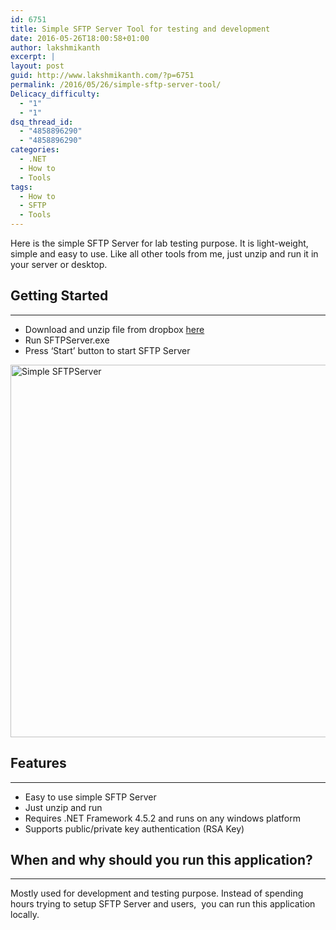 ```yaml
---
id: 6751
title: Simple SFTP Server Tool for testing and development
date: 2016-05-26T18:00:58+01:00
author: lakshmikanth
excerpt: |
layout: post
guid: http://www.lakshmikanth.com/?p=6751
permalink: /2016/05/26/simple-sftp-server-tool/
Delicacy_difficulty:
  - "1"
  - "1"
dsq_thread_id:
  - "4858896290"
  - "4858896290"
categories:
  - .NET
  - How to
  - Tools
tags:
  - How to
  - SFTP
  - Tools
---
```

Here is the simple SFTP Server for lab testing purpose. It is light-weight, simple and easy to use. Like all other tools from me, just unzip and run it in your server or desktop.

## Getting Started

* * *

  * Download and unzip file from dropbox [here](https://www.dropbox.com/sh/gh42x5vxaq0owdx/AAAepISi_jAOJu3Qk37zLbAqa?dl=0)
  * Run SFTPServer.exe
  * Press &#8216;Start&#8217; button to start SFTP Server

[<img class="aligncenter size-full wp-image-6761" src="/wp-content/uploads/2016/05/Simple-SFTPServer-1.png" alt="Simple SFTPServer" width="960" height="596" />](/wp-content/uploads/2016/05/Simple-SFTPServer-1.png)

## Features

* * *

  * Easy to use simple SFTP Server
  * Just unzip and run
  * Requires .NET Framework 4.5.2 and runs on any windows platform
  * Supports public/private key authentication (RSA Key)

## When and why should you run this application?

* * *

Mostly used for development and testing purpose. Instead of spending hours trying to setup SFTP Server and users,  you can run this application locally.